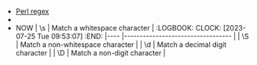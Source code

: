 - [Perl regex](https://perldoc.perl.org/perlre)
-
- NOW | \s 	| Match a whitespace character     	|
  :LOGBOOK:
  CLOCK: [2023-07-25 Tue 09:53:07]
  :END:
  |----	|----------------------------------	|
  | \S 	| Match a non-whitespace character 	|
  | \d 	| Match a decimal digit character  	|
  | \D 	| Match a non-digit character      	|